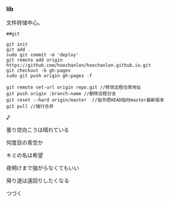 ### lib

文件转储中心。

```
##git

git init
git add .
sudo git commit -m 'deploy'
git remote add origin https://github.com/hoochanlon/hoochanlon.github.io.git
git checkout -b gh-pages
sudo git push origin gh-pages -f

git remote set-url origin repo.git //修改远程仓库地址
git push origin :branch-name //删除远程分支
git reset --hard origin/master  //指令把HEAD指向master最新版本
git pull //强行合并

```

♪ 

曇り空向こうは晴れている

何度目の青空か

キミの名は希望

夜明けまで強がらなくてもいい

帰り道は遠回りしたくなる

つづく



